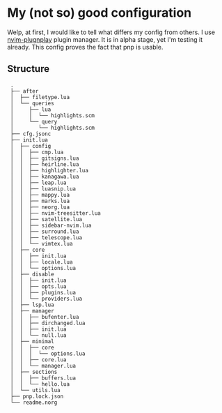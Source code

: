# My (not so) good configuration
Welp, at first, I would like to tell what differs my config from others. I use [nvim-plugnplay](https://github.com/nvim-plugnplay/pnp-cli.git) plugin manager. It is in alpha stage, yet I'm testing it already. This config proves the fact that pnp is usable.

## Structure
```
 .
 ├── after
 │  ├── filetype.lua
 │  └── queries
 │     ├── lua
 │     │  └── highlights.scm
 │     └── query
 │        └── highlights.scm
 ├── cfg.jsonc
 ├── init.lua
 │  ├── config
 │  │  ├── cmp.lua
 │  │  ├── gitsigns.lua
 │  │  ├── heirline.lua
 │  │  ├── highlighter.lua
 │  │  ├── kanagawa.lua
 │  │  ├── leap.lua
 │  │  ├── luasnip.lua
 │  │  ├── mappy.lua
 │  │  ├── marks.lua
 │  │  ├── neorg.lua
 │  │  ├── nvim-treesitter.lua
 │  │  ├── satellite.lua
 │  │  ├── sidebar-nvim.lua
 │  │  ├── surround.lua
 │  │  ├── telescope.lua
 │  │  └── vimtex.lua
 │  ├── core
 │  │  ├── init.lua
 │  │  ├── locale.lua
 │  │  └── options.lua
 │  ├── disable
 │  │  ├── init.lua
 │  │  ├── opts.lua
 │  │  ├── plugins.lua
 │  │  └── providers.lua
 │  ├── lsp.lua
 │  ├── manager
 │  │  ├── bufenter.lua
 │  │  ├── dirchanged.lua
 │  │  ├── init.lua
 │  │  └── null.lua
 │  ├── minimal
 │  │  ├── core
 │  │  │  └── options.lua
 │  │  ├── core.lua
 │  │  └── manager.lua
 │  ├── sections
 │  │  ├── buffers.lua
 │  │  └── hello.lua
 │  └── utils.lua
 ├── pnp.lock.json
 └── readme.norg
```
